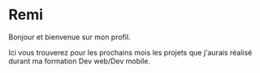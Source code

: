 # Remi
Bonjour et bienvenue sur mon profil.

Ici vous trouverez pour les prochains mois les projets que j'aurais réalisé durant ma formation Dev web/Dev mobile.
